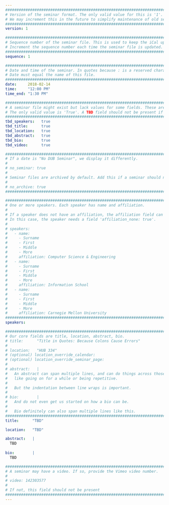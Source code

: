 ```yaml
---
################################################################################
# Version of the seminar format. The only valid value for this is '1'. 
# We may increment this in the future to simplify maintenance of old seminars.
################################################################################
version: 1

################################################################################
# Sequence number of the seminar file. This is used to keep the iCal up to date.
# Increment the sequence number each time the seminar file is updated.
################################################################################
sequence: 1

################################################################################
# Date and time of the seminar. In quotes because : is a reserved character.
# Date must equal the name of this file.
################################################################################
date:     2018-02-14
time:     "12:00 PM"
time_end: "1:30 PM"

################################################################################
# A seminar file might exist but lack values for some fields. These are 'TBD'. 
# The only valid value is 'True'. A TBD field should not be present if 'False'.
################################################################################
tbd_speakers:   true
tbd_title:      true
tbd_location:   true
tbd_abstract:   true
tbd_bio:        true
tbd_video:      true

################################################################################
# If a date is "No DUB Seminar", we display it differently.
#
# no_seminar: true
#
# Seminar files are archived by default. Add this if a seminar should not be.
#
# no_archive: true
################################################################################

################################################################################
# One or more speakers. Each speaker has name and affiliation.
#
# If a speaker does not have an affiliation, the affiliation field can be removed.
# In this case, the speaker needs a field 'affiliation_none: true'.
#
# speakers:
#   - name: 
#     - Surname
#     - First
#     - Middle
#     - More
#     affiliation: Computer Science & Engineering 
#   - name: 
#     - Surname
#     - First
#     - Middle
#     - More
#     affiliation: Information School 
#   - name: 
#     - Surname
#     - First
#     - Middle
#     - More
#     affiliation: Carnegie Mellon University 
################################################################################
speakers:

################################################################################
# Our core fields are title, location, abstract, bio.
# title:      "Title in Quotes: Because Colons Cause Errors"
# 
# location:   "HUB 334"
# (optional) location_override_calendar:
# (optional) location_override_seminar_page:
#
# abstract:   |
#   An abstract can span multiple lines, and can do things across those lines,
#   like going on for a while or being repetitive.
#
#   But the indentation between line wraps is important.
#
# bio:        |
#   And do not even get us started on how a bio can be.
#
#   Bio definitely can also span multiple lines like this.
################################################################################
title:      "TBD"

location:   "TBD"

abstract:   |
  TBD
  
bio:        |
  TBD

################################################################################
# A seminar may have a video. If so, provide the Vimeo video number.
#
# video: 142303577
#
# If not, this field should not be present 
################################################################################
---
```

